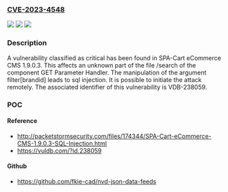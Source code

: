 ### [CVE-2023-4548](https://cve.mitre.org/cgi-bin/cvename.cgi?name=CVE-2023-4548)
![](https://img.shields.io/static/v1?label=Product&message=eCommerce%20CMS&color=blue)
![](https://img.shields.io/static/v1?label=Version&message=%3D%201.9.0.3%20&color=brighgreen)
![](https://img.shields.io/static/v1?label=Vulnerability&message=CWE-89%20SQL%20Injection&color=brighgreen)

### Description

A vulnerability classified as critical has been found in SPA-Cart eCommerce CMS 1.9.0.3. This affects an unknown part of the file /search of the component GET Parameter Handler. The manipulation of the argument filter[brandid] leads to sql injection. It is possible to initiate the attack remotely. The associated identifier of this vulnerability is VDB-238059.

### POC

#### Reference
- http://packetstormsecurity.com/files/174344/SPA-Cart-eCommerce-CMS-1.9.0.3-SQL-Injection.html
- https://vuldb.com/?id.238059

#### Github
- https://github.com/fkie-cad/nvd-json-data-feeds

